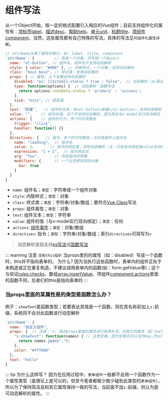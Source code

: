 # 组件写法
从一个Object开始，按一定的格式配置引入相应的Vue组件；目前支持组件化的属性有：[项标签label](./label.md)、[描述desc](./desc.md)、[帮助help](./help.md)、[单元unit](./unit.md)、[标题title](./title.md)、[项组件component](./component.md)，当然，这些属性都有自己特殊的写法，具体的写法见`可组件化属性详解`。
``` js
// attrName为某个属性的索引，如: label, title, component
`attrName`: {         // 若是一个对象，可写成一个Object
  name: "el-button", // 组件名，组件名不支持动态解析
  style: { color: "#000" }, // 内联样式，一个对象；支持动态解析
  class: "box1 box2", // 样式类；支持动态解析
  props: { // 属性: 以下全都支持动态解析
    disabled: "es: {{$item}}.status ? true : false",  // 动态解析：es语法
    type: function(options) {  // 动态解析：函数写法
      return options.rootData.status ? 'primary' : 'success';
    },
    size: "mini", // 固定值
  },
  text: "新建",   // 组件的文本，如<el-button>新建</el-button>；支持动态解析
  value: "",    // 组件的值，这个不支持动态解析。因为其会与v-model实行双向绑定
  actions: {    // 组件的行为，多个时可写数组
    trigger: "click",
    handler: function() {}
  },
  directives: {   // 指令，多个时可写数组；也可直接写上指令名
    name: "loading",  // 指令名
    value: 2,       // 指令的绑定值；支持动态解析；注：只有指令绑定值value支持动态解析
    expression: "1 + 1",  // 指令表达式
    arg: "foo",       // 传给指令的参数
    modifiers: {      // 一个包含修饰符的对象
      bar: true
    }
  }
}
```

- `name`: 组件名；`类型`：字符串或一个组件对象
- `style`: 内联样式；`类型`：对象
- `class`: 样式类；`类型`：字符串/对象/数组；要符合[Vue Class](https://cn.vuejs.org/v2/guide/class-and-style.html)写法
- `props`: 组件属性；`类型`：对象
- `text`: 组件文本；`类型`：字符串
- `value`: 组件的值（与v-model实行双向绑定）；`类型`：任何
- `actions`: [组件事件](component.md#组件事件)；`类型`：对象/数组
- `directives`: 指令；`类型`：字符串/对象/数组；索引`directives`可简写为`v`

<!-- ::: warning 注意1
- 这个是通用配置，是否必填要看各个`可组件化属性`的需要；
- 对于`可组件化属性`，它们可能有自己独特的配置，具体配置见`可组件化属性详解`栏。
- `value`和`actions`设置：除了项组件（[component](./component.md)），其余的`可组件化属性`（如：[label](./label.md#标准-组件化-写法)、[desc](./desc.md#标准-组件化-写法)）暂不支持。
::: -->
> 动态解析是指支持[es写法](./com-standard.md#es写法)或[函数写法](./com-standard.md#函数写法) 

::: warning 注意
`没有this指针` 当props里的的属性（如：disabled）写成一个函数时，this并不指向表单的。
为什么? 因为当执行这些函数时，表单内的组件正处于未构造或正在重复构造，不建议调用表单内的函数(如：form.getValue等)；这个与验证[rules.checks](rules.md)、数组[array.insertValue](array.md#数组默认插入值)、项组件[component.actions](component.md#组件事件)里面的函数不同，后者们的this是指向表单的
:::

### 当props里面的某属性是的类型是函数怎么办？

例子：`showText`是函数类型；若要表达其值是一个函数，则在其名称前加上`s:`前缀，系统将不会对此函数进行动态解析
``` js {3}
`attrName`: {
  name: "自定义组件",
  props: {  // 注意：`s:`是对props里面的属性进行有效补充，对其它的属性（如`text`）是没有作用的
    "s:showText": function(names) { // 注意空格，因为空格也可以当作key,所以不要留空格
      return names.join(",");
    },
    color: "#fff000"
  },
  text: "hello"
}
```
::: tip 为什么这样写？
因为在应用过程中，`表单组件`一般都不会用一个函数作为一个属性类型（虽理论上是可以的，但至今笔者都极少极少碰到此类型的`表单组件`），所以为了保持简洁且和其它属性保持一致的写法，当前面不加`s:`前缀，则认为是可动态解析的属性。
:::